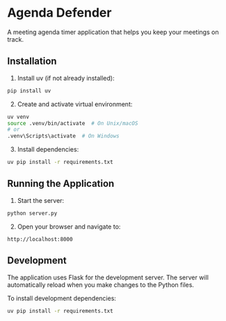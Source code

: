 # Agenda Defender

A meeting agenda timer application that helps you keep your meetings on track.

## Installation

1. Install uv (if not already installed):
```bash
pip install uv
```

2. Create and activate virtual environment:
```bash
uv venv
source .venv/bin/activate  # On Unix/macOS
# or
.venv\Scripts\activate  # On Windows
```

3. Install dependencies:
```bash
uv pip install -r requirements.txt
```

## Running the Application

1. Start the server:
```bash
python server.py
```

2. Open your browser and navigate to:
```
http://localhost:8000
```

## Development

The application uses Flask for the development server. The server will automatically reload when you make changes to the Python files.

To install development dependencies:
```bash
uv pip install -r requirements.txt

